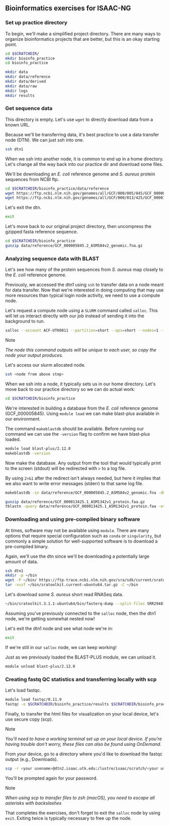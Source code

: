 ## Bioinformatics exercises for ISAAC-NG

### Set up practice directory

To begin, we'll make a simplified project directory. There are many ways to organize bioinformatics projects that are better, but this is an okay starting point.
```bash
cd $SCRATCHDIR/
mkdir bioinfo_practice
cd bioinfo_practice

mkdir data
mkdir data/reference
mkdir data/derived
mkdir data/raw
mkdir logs
mkdir results
```

### Get sequence data

This directory is empty. Let's use `wget` to directly download data from a known URL.

Because we'll be transferring data, it's best practice to use a data transfer node (DTN). We can just ssh into one.
```bash
ssh dtn1
```

When we ssh into another node, it is common to end up in a home directory. Let's change all the way back into our practice dir and download some files.

We'll be downloading an _E. coli_ reference genome and _S. aureus_ protein sequences from NCBI ftp.
```bash
cd $SCRATCHDIR/bioinfo_practice/data/reference
wget https://ftp.ncbi.nlm.nih.gov/genomes/all/GCF/000/005/845/GCF_000005845.2_ASM584v2/GCF_000005845.2_ASM584v2_genomic.fna.gz
wget https://ftp.ncbi.nlm.nih.gov/genomes/all/GCF/000/013/425/GCF_000013425.1_ASM1342v1/GCF_000013425.1_ASM1342v1_protein.faa.gz
```

Let's exit the dtn.
```bash
exit
```

Let's move back to our original project directory, then uncompress the gzipped fasta reference sequence.
```bash
cd $SCRATCHDIR/bioinfo_practice
gunzip data/reference/GCF_000005845.2_ASM584v2_genomic.fna.gz
```

### Analyzing sequence data with BLAST

Let's see how many of the protein sequences from _S. aureus_ map closely to the _E. coli_ reference genome.

Previously, we accessed the dtn1 using `ssh` to transfer data on a node meant for data transfer. Now that we're interested in doing computing that may use more resources than typical login node activity, we need to use a compute node.

Let's request a compute node using a `SLURM` command called `salloc`. This will let us interact directly with our job instead of sending it into the background to run.
```bash
salloc --account ACF-UTK0011 --partition=short --qos=short --nodes=1 --ntasks=2 --mem=8G --time=0-03:00:00
```
> [!NOTE]
> _The node this command outputs will be unique to each user, so copy the node your output produces._

Let's access our slurm allocated node.
```bash
ssh <node from above step>
```
When we ssh into a node, it typically sets us in our home directory. Let's move back to our practice directory so we can do actual work:
```bash
cd $SCRATCHDIR/bioinfo_practice
```

We're interested in building a database from the _E. coli_ reference genome (GCF_000005845). Using `module load` we can make blast-plus available in our environment.

The command `makeblastdb` should be available. Before running our command we can use the `-version` flag to confirm we have blast-plus loaded.
```bash
module load blast-plus/2.12.0
makeblastdb -version
```

Now make the database. Any output from the tool that would typically print to the screen (stdout) will be redirected with `>` to a log file.

By using `2>&1` after the redirect isn't always needed, but here it implies that we also want to write error messages (stderr) to that same log file.
```bash
makeblastdb -in data/reference/GCF_000005845.2_ASM584v2_genomic.fna -dbtype nucl -out data/derived/e_coli_db > logs/makeblastdb.log 2>&1
```

```bash
gunzip data/reference/GCF_000013425.1_ASM1342v1_protein.faa.gz
tblastn -query data/reference/GCF_000013425.1_ASM1342v1_protein.faa -evalue .1 -db data/derived/e_coli_db -out results/e_coli_s_aureus_tblastn_results.txt -outfmt 6 > logs/tblastn.log 2>&1
```

### Downloading and using pre-compiled binary software

At times, software may not be available using `module`. There are many options that require special configuration such as `conda` or `singularity`, but commonly a simple solution for well-supported software is to download a pre-compiled binary.

Again, we'll use the dtn since we'll be downloading a potentially large amount of data.

```bash
ssh dtn1
mkdir -p ~/bin
wget -P ~/bin/ https://ftp-trace.ncbi.nlm.nih.gov/sra/sdk/current/sratoolkit.current-ubuntu64.tar.gz
tar -xvzf ~/bin/sratoolkit.current-ubuntu64.tar.gz -C ~/bin
```

Let's download some _S. aureus_ short read RNASeq data.
```bash
~/bin/sratoolkit.3.1.1-ubuntu64/bin/fasterq-dump --split-files SRR29481819 -O $SCRATCHDIR/bioinfo_practice/data/raw
```

Assuming you've previously connected to the `salloc` node, then the dtn1 node, we're getting somewhat nested now!

Let's exit the dtn1 node and see what node we're in:
```bash
exit
```

If we're still in our `salloc` node, we can keep working!

Just as we previously loaded the BLAST-PLUS module, we can unload it.
```bash
module unload blast-plus/2.12.0
```

### Creating fastq QC statistics and transferring locally with scp

Let's load fastqc.
```bash
module load fastqc/0.11.9
fastqc -o $SCRATCHDIR/bioinfo_practice/results $SCRATCHDIR/bioinfo_practice/data/raw/SRR29481819_1.fastq $SCRATCHDIR/bioinfo_practice/data/raw/SRR29481819_2.fastq
```
Finally, to transfer the html files for visualization on your local device, let's use secure copy (scp).

> [!NOTE]
> _You'll need to have a working terminal set up on your local device. If you're having trouble don't worry, these files can also be found using OnDemand._

From *your* device, go to a directory where you'd like to download the fastqc output (e.g., Downloads).
```bash
scp -r <your usename>@dtn2.isaac.utk.edu:/lustre/isaac/scratch/<your usename>/bioinfo_practice/results/\*html .
```

You'll be prompted again for your password.

> [!NOTE]
> _When using scp to transfer files to zsh (macOS), you need to escape all asterisks with backslashes_

That completes the exercises, don't forget to exit the `salloc` node by using `exit`. Exiting twice is typically necessary to free up the node.

